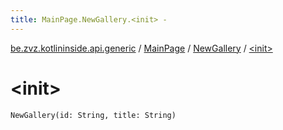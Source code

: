 ```yaml
---
title: MainPage.NewGallery.<init> - 
---
```


[be.zvz.kotlininside.api.generic](../../index.html) / [MainPage](../index.html) / [NewGallery](index.html) / [&lt;init&gt;](./-init-.html)

# &lt;init&gt;

`NewGallery(id: String, title: String)`
